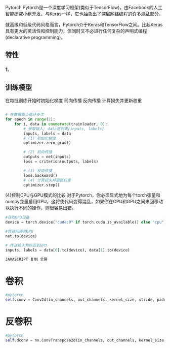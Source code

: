 
Pytorch
Pytorch是一个深度学习框架(类似于TensorFlow)，由Facebook的人工智能研究小组开发。与Keras一样，它也抽象出了深层网络编程的许多混乱部分。

就高级和低级代码风格而言，Pytorch介于Keras和TensorFlow之间。比起Keras具有更大的灵活性和控制能力，但同时又不必进行任何复杂的声明式编程(declarative programming)。


## 特性

### 1.  

##   训练模型

在每批训练开始时初始化梯度
前向传播
反向传播
计算损失并更新权重
```python

# 在数据集上循环多次
for epoch in range(2):  
    for i, data in enumerate(trainloader, 0):
        # 获取输入; data是列表[inputs, labels]
        inputs, labels = data 
        # (1) 初始化梯度
        optimizer.zero_grad() 

        # (2) 前向传播
        outputs = net(inputs)
        loss = criterion(outputs, labels)

        # (3) 反向传播
        loss.backward()
        # (4) 计算损失并更新权重
        optimizer.step()


```

(4)控制CPU与GPU模式的比较
对于Pytorch，你必须显式地为每个torch张量和numpy变量启用GPU。这将使代码变得混乱，如果你在CPU和GPU之间来回移动以执行不同的操作，则很容易出错。
```python
#获取GPU设备
device = torch.device("cuda:0" if torch.cuda.is_available() else "cpu")

#传送网络到GPU
net.to(device)

# 传送输入和标签到GPU
inputs, labels = data[0].to(device), data[1].to(device)

JAVASCRIPT 复制 全屏

```

# 卷积
```python
#pytorch
self.conv = Conv2d(in_channels, out_channels, kernel_size, stride, padding=padding, bias=bias)

```

# 反卷积
```python
#pytorch
self.dconv = nn.ConvTranspose2d(in_channels, out_channels, kernel_size, stride, bias=bias)
```